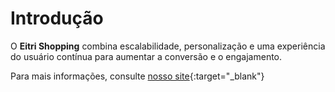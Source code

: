 # Introdução

O **Eitri Shopping** combina escalabilidade, personalização e uma experiência do usuário contínua para aumentar a conversão e o engajamento.

Para mais informações, consulte [nosso site](https://www.eitri.tech/){:target="\_blank"}